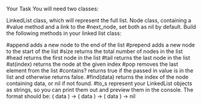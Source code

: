 Your Task
You will need two classes:

LinkedList class, which will represent the full list.
Node class, containing a #value method and a link to the #next_node, set both as nil by default.
Build the following methods in your linked list class:

#append adds a new node to the end of the list
#prepend adds a new node to the start of the list
#size returns the total number of nodes in the list
#head returns the first node in the list
#tail returns the last node in the list
#at(index) returns the node at the given index
#pop removes the last element from the list
#contains? returns true if the passed in value is in the list and otherwise returns false.
#find(data) returns the index of the node containing data, or nil if not found.
#to_s represent your LinkedList objects as strings, so you can print them out and preview them in the console. The format should be: ( data ) -> ( data ) -> ( data ) -> nil
